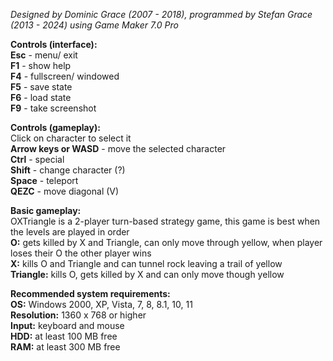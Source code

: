 *Designed by Dominic Grace (2007 - 2018), programmed by Stefan Grace (2013 - 2024) using Game Maker 7.0 Pro*

**Controls (interface):** <br>
**Esc** - menu/ exit <br>
**F1** - show help<br>
**F4** - fullscreen/ windowed<br>
**F5** - save state<br>
**F6** - load state<br>
**F9** - take screenshot<br>

**Controls (gameplay):**<br>
Click on character to select it<br>
**Arrow keys or WASD** - move the selected character<br>
**Ctrl** - special<br>
**Shift** - change character (?)<br>
**Space** - teleport<br>
**QEZC** - move diagonal (V)<br>

**Basic gameplay:**<br>
OXTriangle is a 2-player turn-based strategy game, this game is best when the levels are played in order<br>
**O:** gets killed by X and Triangle, can only move through yellow, when player loses their O the other player wins<br>
**X:** kills O and Triangle and can tunnel rock leaving a trail of yellow<br>
**Triangle:** kills O, gets killed by X and can only move though yellow<br>

**Recommended system requirements:**<br>
**OS:** Windows 2000, XP, Vista, 7, 8, 8.1, 10, 11<br>
**Resolution:** 1360 x 768 or higher<br>
**Input:** keyboard and mouse<br>
**HDD:** at least 100 MB free<br>
**RAM:** at least 300 MB free
